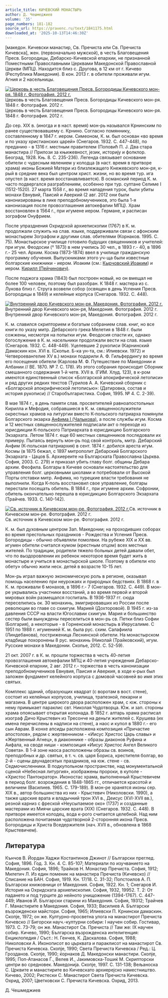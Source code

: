 ```yaml
---
article_title: КИЧЕВСКИЙ МОНАСТЫРЬ
author: Д. Чешмеджиев
volume: '35'
page_numbers: 181-182
source_url: https://pravenc.ru/text/1841175.html
downloaded_at: '2025-10-13T14:46:30Z'
---
```


[македон. Кичевски манастир, Св. Пречиста или Св. Пречиста Кичевска], жен. (первоначально мужской), в честь Благовещения Пресв. Богородицы, Дебарско-Кичевской епархии, не признанной Поместными Православными Церквами Македонской Православной Церкви (МПЦ). Находится близ с. Другова, в 12 км от г. Кичево (Республика Македония). В кон. 2013 г. в обители проживали игум. Агния и 2 насельницы.

[![Церковь в честь Благовещения Пресв. Богородицы Кичевского мон-ря. 1848 г. Фотография. 2012 г.](https://pravenc.ru/data/2015/03/18/1234039128/i200.jpg "Кликните для увеличения картинки")](https://pravenc.ru/data/2015/03/18/1234039128/i400.jpg)Церковь в честь Благовещения Пресв. Богородицы Кичевского мон-ря. 1848 г. Фотография. 2012 г.  
Церковь в честь Благовещения Пресв. Богородицы Кичевского мон-ря. 1848 г. Фотография. 2012 г.

До сер. XIX в. (иногда и в наст. время) мон-рь назывался Крнинским по ранее существовавшему с. Крнино. Согласно помяннику, составленному в 1847 г. иером. Симеоном, К. м. был основан «во время и по указу христианских царей» (Снегаров. 1932. С. 447-448), по преданию - в 1316 г. местным правителем (Поповић П. J. Два стара манастира // Прилози за књижевност, jезик, историjу и фолклор. Београд, 1928. Књ. 8. С. 235-236). Легенда связывает основание обители с чудесным явлением у колодца (в наст. время в притворе храма) иконы Божией Матери из близлежащего Кнежевского мон-ря, к-рый в средние века был центром христ. жизни, но во время тур. ига опустел (в наст. время восстанавливается). В османский период К. м. часто подвергался разграблениям, особенно при тур. султане Селиме I (1512-1520). 27 марта 1558 г., во время нападения турок, были убиты монахи Евнувий, Паисий и Аверкий (2 авг. 2012 они были канонизированы в лике преподобномучеников, это была 1-я канонизация после провозглашения автокефалии МПЦ). Храм восстановлен в 1564 г., при игумене иером. Германе, и расписан зографом Онуфрием.

После упразднения Охридской архиепископии (1767) в К. м. продолжали служить на слав. языке, поддерживали связи с афонским монастырем Зографом и другими слав. обителями (Корнаков. 1995. С. 75). Монастырское училище готовило будущих священников и учителей: при игум. Феодосии († 1873) в нем учились 30 чел., в 1893 г.- 40, в 1896 г.- 25 чел. Архим. Косма (1873-1874) ввел в училище гражданскую программу обучения. Выпускниками этого уч-ща были известные болгарские книжники - иером. Иоаким (см.: [Кырчовский Иоаким](<https://pravenc.ru/text/Кырчовский Иоаким.html>)) и иером. [Кирилл (Пейчинович)](<https://pravenc.ru/text/Кирилл (Пейчинович).html>).

После поджога храма (1843) был построен новый, но он вмещал не более 100 человек, поэтому был разобран. К 1848 г. мастера из с. Лукова близ г. Струга возвели собор (освящен в день Успения Пресв. Богородицы в 1849) и келейные корпуса (Снегаров. 1932. С. 448).

[![Внутренний двор Кичевского мон-ря, Македония. Фотография. 2012 г.](https://pravenc.ru/data/2015/03/18/1234038818/i200.jpg "Кликните для увеличения картинки")](https://pravenc.ru/data/2015/03/18/1234038818/i400.jpg)Внутренний двор Кичевского мон-ря, Македония. Фотография. 2012 г.  
Внутренний двор Кичевского мон-ря, Македония. Фотография. 2012 г.

К. м. славился скрипторием и богатым собранием слав. книг, но все книги по указу митр. Дебарского грека Мелетия в 1848 г. были сожжены, несмотря на попытки игум. Феодосия спасти их, однако богослужение в К. м. насельники продолжали вести на слав. языке (Снегаров. 1932. С. 448-449). Уцелевшие 2 рукописи (Карнинский Дамаскин кон. ХVI в. (Скопье. Б-ка ун-та, см.: Илиевски. 1972) и Четвероевангелие ХV в.) монахи подарили А. Ф. Гильфердингу во время его посещения обители (Карлова М. Ф. Путешествие по Македонии и Албании // ВЕ. 1870. № 7. С. 178). Из этого собрания происходит Сборник смешанного содержания 1-й четв. XVII в. (ГИМ. Хлуд. 123), в к-ром имеются единственный список «Болгарской апокрифической летописи» и ряд других редких текстов (Турилов А. А. Кичевский сборник с «Болгарской апокрифической летописью»: (Датировка, состав и история рукописи) // Старобългаристика. София, 1995. № 4. С. 2-39).

В мае 1874 г., в день памяти слав. просветителей равноапостольных Кирилла и Мефодия, собравшиеся в К. м. священнослужители окрестных храмов на литургии вместо К-польского патриарха помянули Болгарского экзарха [Анфима I (Чалыкова)](<https://pravenc.ru/text/Анфима I (Чалыкова).html>), а после службы игум. Косма и 12 местных священнослужителей подписали акт о переходе из юрисдикции К-польского Патриархата в юрисдикцию Болгарского Экзархата. Летом 1874 г. еще 60 местных священников последовали их примеру. Пытаясь вернуть мон-рь под свой контроль, митр. Дебарский Анфим (К-польская патриархия) в сент. 1874 г. добился ареста игум. Космы (в 1875 бежал, с 1897 митрополит Дебарский Болгарского Экзархата - Цацов Б. Архиереите на Българската Православна Църква. София, 2003. С. 279) и приказал убить главу болг. общины Дебара архим. Феофила. Болгары в Кичеве основали настоятельство для управления болг. церковными школами и потребовали от Высокой Порты отставки митр. Анфима, но турецкие власти требования не выполнили. Когда К-поль восстановил свое управление, болгары перестали посещать обитель. В 1884 г., при игумене архим. Софронии, обитель окончательно перешла в юрисдикцию Болгарского Экзархата (Трайчев. 1933. С. 140-142).

[![Св. источник в Кичевском мон-ре. Фотография. 2012 г.](https://pravenc.ru/data/2015/03/18/1234039251/i200.jpg "Кликните для увеличения картинки")](https://pravenc.ru/data/2015/03/18/1234039251/i400.jpg)Св. источник в Кичевском мон-ре. Фотография. 2012 г.  
Св. источник в Кичевском мон-ре. Фотография. 2012 г.

К. м. был духовным центром Зап. Македонии; на проходивших соборах во время престольных праздников - Рождества и Успения Пресв. Богородицы - обычно объявляли помолвки. На рубеже ХIX и ХХ вв. игумен обители считался кумом (крестным отцом) всех местных жителей. По традиции, родители тяжело больных детей давали обет, что по выздоровлении их ребенок некоторое время будет жить в монастыре и учиться в монастырской школе. Поэтому в обители «по обету» обычно жили неск. детей в возрасте 10-15 лет.

Мон-рь играл важную экономическую роль в регионе, оказывал помощь населению при неурожаях и природных бедствиях. В 1868 г. в К. м. проживали 6 монахов, в 1896 г.- 7 (Снегаров. 1932. С. 449). В мон-ре укрывались участники восстаний, а во время первой и второй мировых войн размещался госпиталь. В 1936-1937 гг. сюда переселились ок. 30 монахинь, эмигрировавших из России после революции во главе со схиигум. Марией (Дохторовой). В 1945 г. из-за давления СССР на власти Югославии схиигум. Мария и большинство сестер были вынуждены переселиться в мон-рь св. Петки близ Софии (Болгария), а некоторые - в Горненский монастырь в Иерусалиме. С 1951 по 1988 г. игуменией К. м. была рус. схим. Салафиила (Линдебанова), постриженица Леснинской обители. На монастырском кладбище похоронены 8 рус. монахинь (Николай (Трайковский), игум. Русские монахи в Македонии. Скопье, 2012. С. 52-59).

21 окт. 2007 г. в К. м. прошли торжества в честь 40-летия провозглашения автокефалии МПЦ и 40-летия учреждения Дебарско-Кичевской епархии, 2 авг. 2012 г.- торжества в честь канонизации преподобномучеников Евнувия, Паисия и Аверкия, в ходе к-рых был заложен фундамент келейного корпуса с домовой часовней во имя этих святых.

Комплекс зданий, образующих квадрат (с воротам в вост. стене), состоит из келейных корпусов, училища, трапезной, пекарни и магазина. В центре широкого двора расположен храм, с юж. стороны к нему примыкает параклис свт. Николая Чудотворца. Юж. и зап. стороны храма опоясывает открытая колонада. В 1852 г. алтарь храма расписал изограф Дичо Крыстевич из Тресонче на деньги жителей с. Крушева (их имена перечислены в надписи на стене), а наос и купол в 1880 г.- его сын Аврам. В конхе апсиды расположена композиция «Причастие апостолов», рядом с жертвенником - «Иисус Христос Царь славы» и «Жертвенный Агнец», в диаконнике - образы диаконов Руфина и Аифала, на своде ниши - композиция «Иисус Христос Ангел Великого Совета». В 1-й зоне наоса расположены образы св. воинов, преподобных и др. святых, в т. ч. св. царя Бориса, крестителя болгар, во 2-й - сцены двунадесятых праздников, на юж. стене - св. Седмочисленники. В подкупольном пространстве, над монументальной сценой «Небесная литургия», изображены пророки, в куполе - «Христос Пантократор». Иконостас храма, выполненный Крыстевичем в период болг. возрождения в 1848-1865 гг., отличается красотой и величием (Василиев. 1965. C. 179-189). В мон-ре хранятся иконы сер. XIX в., автор большинства из них - Крыстевич (Николовски. 1990), а также царские врата и владычний трон ХVI в., Деисус (ХVI-ХVII вв.), резной карниз с фреской «Неусыпаемое око» (1737) и созданные мастерами из Миячи царские врата (ХIХ) (Снегаров. 1932. С. 448). В притворе имеется колодец, вода к-рого считается целебной. Над ним расположена почитаемая чудотворной 2-сторонняя икона Пресв. Богородицы и Христа Вседержителя (нач. ХVII в., обновлена в 1868 Крыстевичем).

## Литература

Кънчов В. Йордан Хаджи Костантинов Джинот // Български преглед. София, 1896. Год. 3. Кн. 4. С. 85-107; Материали по изучванието на Македония. София, 1896; Трайков Н. Монастир Пречиста. София, 1912; Милетич Л. Из един поменик на манастира Пречиста (Кичевско) // Списание на БАН. София, 1919. Кн. 17/18. С. 31-32; Попстоилов А. П. Български книжовници от Македония. София, 1922. Кн. 1; Снегаров И. История на Охридската архиепископия. София, 1932, 19952. Т. 2: От падането и под турците до нейното унищожение (1394-1767). С. 447-449; Иванов Й. Български старини из Македония. София, 19312; Трайчев Г. Манастирите в Македония. София, 1933; Василиев А. Български възрожденски майстори. София, 1965; Илиевски П. Крнински дамаскин. Скопjе, 1972; он же. Културно-просветна улога на манастирот Пречиста Кичевско // Бигорски науч.-културни собири: I научен собир. Гостивар, 1973. С. 73-79; он же. Манастирот Св. Пречиста // Там же: IX научен собир. Кичево, 1990; Българска възрожденска интелигенция: Енциклопедия / Съст.: Н. Генчев, К. Даскалова. София, 1988; Николовски А. Иконописот во църквата и параклисот на манастирот Св. Пречиста Кичевска. Скопjе, 1990; Света Пречиста Кичевска / Ред.: Ц. Грозданов. Скопjе, 1990; ќорнаков Д. Македонски манастири. Скопjе, 1995; Поп-Атанасов Ѓ., Велев И., Jакимовска-Тошиќ М. Скрипторски центри во средновек. Македониjа. Скопjе, 1997. С. 131-138; Вељаноска С. Црквите и манастирите во Кичевскато архиереjско наместништво. Кичево, 2002; Ристески С. Манастирот Света Пречиста Кичевска. Охрид, 2007; Цветковски С. Пречиста Кичевска. Охрид, 2013.

Д. Чешмеджиев
